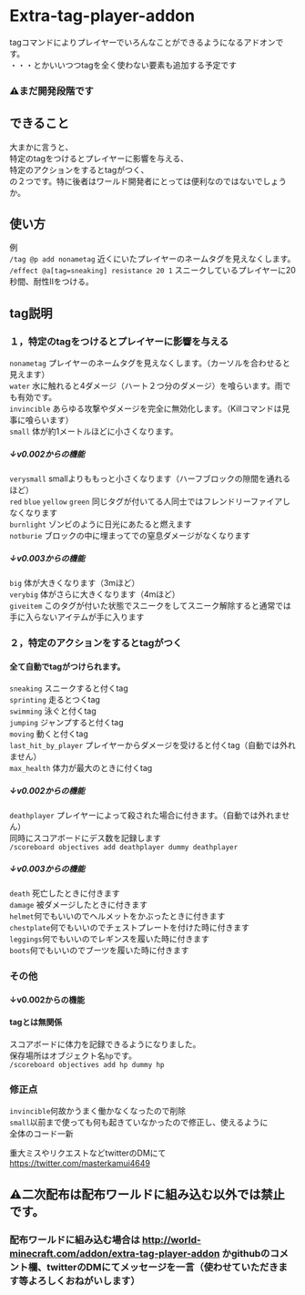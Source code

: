 # Extra-tag-player-addon
tagコマンドによりプレイヤーでいろんなことができるようになるアドオンです。  
・・・とかいいつつtagを全く使わない要素も追加する予定です

### ⚠まだ開発段階です

## **できること**
大まかに言うと、  
特定のtagをつけるとプレイヤーに影響を与える、  
特定のアクションをするとtagがつく、  
の２つです。特に後者はワールド開発者にとっては便利なのではないでしょうか。

## 使い方  
例  
`/tag @p add nonametag` 近くにいたプレイヤーのネームタグを見えなくします。  
`/effect @a[tag=sneaking] resistance 20 1` スニークしているプレイヤーに20秒間、耐性Ⅱをつける。  
  
  
## tag説明 
### １，特定のtagをつけるとプレイヤーに影響を与える
`nonametag`           プレイヤーのネームタグを見えなくします。（カーソルを合わせると見えます）  
`water`               水に触れると4ダメージ（ハート２つ分のダメージ）を喰らいます。雨でも有効です。  
`invincible`          あらゆる攻撃やダメージを完全に無効化します。（Killコマンドは見事に喰らいます）  
`small`               体が約1メートルほどに小さくなります。  
  
##### ↓v0.002からの機能  
`verysmall` smallよりももっと小さくなります（ハーフブロックの隙間を通れるほど）  
`red` `blue` `yellow` `green` 同じタグが付いてる人同士ではフレンドリーファイアしなくなります  
`burnlight` ゾンビのように日光にあたると燃えます  
`notburie` ブロックの中に埋まってでの窒息ダメージがなくなります  
  
##### ↓v0.003からの機能  
`big` 体が大きくなります（3mほど）  
`verybig` 体がさらに大きくなります（4mほど）  
`giveitem` このタグが付いた状態でスニークをしてスニーク解除すると通常では手に入らないアイテムが手に入ります  
  
  
### ２，特定のアクションをするとtagがつく  
#### 全て自動でtagがつけられます。  
`sneaking`            スニークすると付くtag  
`sprinting`           走るとつくtag  
`swimming`            泳ぐと付くtag  
`jumping`             ジャンプすると付くtag  
`moving`              動くと付くtag  
`last_hit_by_player`  プレイヤーからダメージを受けると付くtag（自動では外れません）  
`max_health`          体力が最大のときに付くtag  
  
##### ↓v0.002からの機能  
`deathplayer` プレイヤーによって殺された場合に付きます。（自動では外れません）  
同時にスコアボードにデス数を記録します  
`/scoreboard objectives add deathplayer dummy deathplayer`  
  
##### ↓v0.003からの機能  
`death` 死亡したときに付きます  
`damage` 被ダメージしたときに付きます  
`helmet`何でもいいのでヘルメットをかぶったときに付きます  
`chestplate`何でもいいのでチェストプレートを付けた時に付きます  
`leggings`何でもいいのでレギンスを履いた時に付きます  
`boots`何でもいいのでブーツを履いた時に付きます  
  
### その他  
#### ↓v0.002からの機能  
#### tagとは無関係  
スコアボードに体力を記録できるようになりました。  
保存場所はオブジェクト名`hp`です。  
`/scoreboard objectives add hp dummy hp`  
  
  
### 修正点  
`invincible`何故かうまく働かなくなったので削除  
`small`以前まで使っても何も起きていなかったので修正し、使えるように  
全体のコード一新
  
  
  
  
  
  
  
  

重大ミスやリクエストなどtwitterのDMにて　https://twitter.com/masterkamui4649

## ⚠二次配布は配布ワールドに組み込む以外では禁止です。
### 配布ワールドに組み込む場合は http://world-minecraft.com/addon/extra-tag-player-addon かgithubのコメント欄、twitterのDMにてメッセージを一言（使わせていただきます等よろしくおねがいします）
